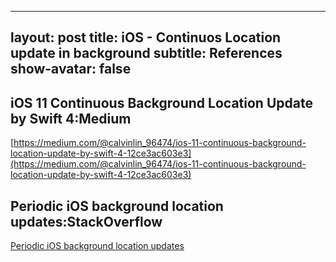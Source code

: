 
---
layout: post
title: iOS - Continuos Location update in background
subtitle: References
show-avatar: false
---


## iOS 11 Continuous Background Location Update by Swift 4:Medium

[https://medium.com/@calvinlin_96474/ios-11-continuous-background-location-update-by-swift-4-12ce3ac603e3](https://medium.com/@calvinlin_96474/ios-11-continuous-background-location-update-by-swift-4-12ce3ac603e3)

## Periodic iOS background location updates:StackOverflow
 [Periodic iOS background location updates](https://stackoverflow.com/questions/19042894/periodic-ios-background-location-updates)

